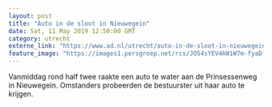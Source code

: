 ```yaml
---
layout: post
title: "Auto in de sloot in Nieuwegein"
date: Sat, 11 May 2019 12:50:00 GMT
category: utrecht
externe_link: "https://www.ad.nl/utrecht/auto-in-de-sloot-in-nieuwegein~ad304958/"
feature_image: "https://images1.persgroep.net/rcs/JO54sYEV4kW1W7m-fyaDf1fRWJA/diocontent/147968374/_fitwidth/400/?appId=21791a8992982cd8da851550a453bd7f&quality=0.7"
---
```


Vanmiddag rond half twee raakte een auto te water aan de Prinsessenweg in Nieuwegein. Omstanders probeerden de bestuurster uit haar auto te krijgen.
